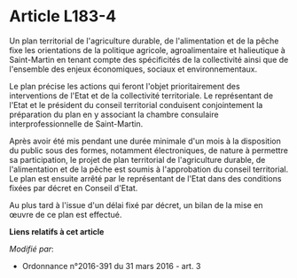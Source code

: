 # Article L183-4

Un plan territorial de l'agriculture durable, de l'alimentation et de la pêche fixe les orientations de la politique
agricole, agroalimentaire et halieutique à Saint-Martin en tenant compte des spécificités de la collectivité ainsi que de
l'ensemble des enjeux économiques, sociaux et environnementaux. 

Le plan précise les actions qui feront l'objet prioritairement des interventions de l'Etat et de la collectivité
territoriale. Le représentant de l'Etat et le président du conseil territorial conduisent conjointement la préparation du
plan en y associant la chambre consulaire interprofessionnelle de Saint-Martin. 

Après avoir été mis pendant une durée minimale d'un mois à la disposition du public sous des formes, notamment électroniques,
de nature à permettre sa participation, le projet de plan territorial de l'agriculture durable, de l'alimentation et de la
pêche est soumis à l'approbation du conseil territorial. Le plan est ensuite arrêté par le représentant de l'Etat dans des
conditions fixées par décret en Conseil d'Etat. 

Au plus tard à l'issue d'un délai fixé par décret, un bilan de la mise en œuvre de ce plan est effectué.

**Liens relatifs à cet article**

_Modifié par_:

  - Ordonnance n°2016-391 du 31 mars 2016 - art. 3
